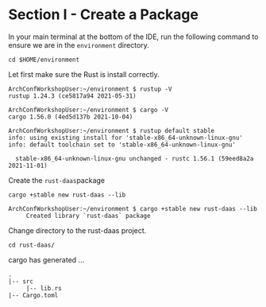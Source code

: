 # Section I - Create a Package

In your main terminal at the bottom of the IDE, run the following command to ensure we are in the `environment` directory.

```
cd $HOME/environment
```

Let first make sure the Rust is install correctly.

```
ArchConfWorkshopUser:~/environment $ rustup -V
rustup 1.24.3 (ce5817a94 2021-05-31)
```

```
ArchConfWorkshopUser:~/environment $ cargo -V
cargo 1.56.0 (4ed5d137b 2021-10-04)
```

```
ArchConfWorkshopUser:~/environment $ rustup default stable
info: using existing install for 'stable-x86_64-unknown-linux-gnu'
info: default toolchain set to 'stable-x86_64-unknown-linux-gnu'

  stable-x86_64-unknown-linux-gnu unchanged - rustc 1.56.1 (59eed8a2a 2021-11-01)
```

Create the `rust-daas`package

```
cargo +stable new rust-daas --lib
```

```
ArchConfWorkshopUser:~/environment $ cargo +stable new rust-daas --lib
     Created library `rust-daas` package
```

Change directory to the rust-daas project.

```
cd rust-daas/
```

cargo has generated ...

```
.
|-- src
     |-- lib.rs
|-- Cargo.toml
```
